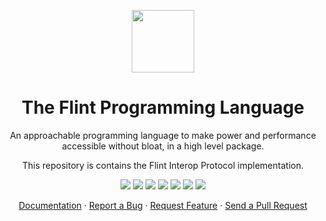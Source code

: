 <div align="center">
<p>
    <img width="100" src="https://raw.githubusercontent.com/flint-lang/logo/main/logo.svg">
    <h1>The Flint Programming Language</h1>
</p>

<p>
An approachable programming language to make power and performance accessible without bloat, in a high level package.

This repository is contains the Flint Interop Protocol implementation.

</p>

<p>
    <a href="#"><img src="https://img.shields.io/badge/c++-%2300599C.svg?style=flat&logo=c%2B%2B&logoColor=white"></img></a>
    <a href="http://opensource.org/licenses/MIT"><img src="https://img.shields.io/github/license/flint-lang/fip?color=black"></img></a>
    <a href="#"><img src="https://img.shields.io/github/stars/flint-lang/fip"></img></a>
    <a href="#"><img src="https://img.shields.io/github/forks/flint-lang/fip"></img></a>
    <a href="#"><img src="https://img.shields.io/github/repo-size/flint-lang/fip"></img></a>
    <a href="https://github.com/flint-lang/flintc/graphs/contributors"><img src="https://img.shields.io/github/contributors/flint-lang/fip?color=blue"></img></a>
    <a href="https://github.com/flint-lang/fip/issues"><img src="https://img.shields.io/github/issues/flint-lang/fip"></img></a>
</p>

<p align="center">
  <a href="https://flint-lang.github.io/">Documentation</a> ·
  <a href="https://github.com/flint-lang/fip/issues">Report a Bug</a> ·
  <a href="https://github.com/flint-lang/fip/issues">Request Feature</a> ·
  <a href="https://github.com/flint-lang/fip/pulls">Send a Pull Request</a>
</p>

</div>
